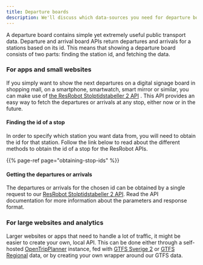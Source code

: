 ```yaml
---
title: Departure boards
description: We'll discuss which data-sources you need for departure boards
---
```


A departure board contains simple yet extremely useful public transport data. Departure and arrival board APIs return
departures and arrivals for a stations based on its id. This means that showing a departure board consists of two parts:
finding the station id, and fetching the data.

### For apps and small websites

If you simply want to show the next departures on a digital signage board in shopping mall, on a smartphone, smartwatch,
smart mirror or similar, you can make use
of [the ResRobot Stolptidstabeller 2 API](/apis/trafiklab-apis/resrobot-v2/timetables.md)
. This API provides an easy way to fetch the departures or arrivals at any stop, either now or in the future.

#### Finding the id of a stop

In order to specify which station you want data from, you will need to obtain the id for that station. Follow the link
below to read about the different methods to obtain the id of a stop for the ResRobot APIs.

{{% page-ref page="obtaining-stop-ids" %}}

#### Getting the departures or arrivals

The departures or arrivals for the chosen id can be obtained by a single request to
our [ResRobot Stolptidstabeller 2 API](/apis/trafiklab-apis/resrobot-v2/timetables.md).
Read the API documentation for more information about the parameters and response format.

### For large websites and analytics

Larger websites or apps that need to handle a lot of traffic, it might be easier to create your own, local API. This can
be done either through a self-hosted [OpenTripPlanner](https://github.com/opentripplanner) instance, fed
with [GTFS Sverige 2](/apis/trafiklab-apis/gtfs-sverige-2/)
or [GTFS Regional](/apis/trafiklab-apis/gtfs-regional/) data, or by creating your own
wrapper around our GTFS data.
